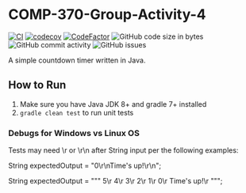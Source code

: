 # COMP-370-Group-Activity-4 

[![CI](https://github.com/sawstepj/COMP-370-Group-Activity-4/actions/workflows/main.yml/badge.svg)](https://github.com/dustinn1/COMP-370-Group-Activity-4/actions/workflows/main.yml)
[![codecov](https://codecov.io/gh/sawstepj/COMP-370-Group-Activity-4/branch/main/graph/badge.svg?token=D1GGP9IJJ3)](https://codecov.io/gh/dustinn1/COMP-370-Group-Activity-4)
[![CodeFactor](https://www.codefactor.io/repository/github/sawstepj/comp-370-group-activity-4/badge)](https://www.codefactor.io/repository/github/sawstepj/comp-370-group-activity-4)
![GitHub code size in bytes](https://img.shields.io/github/languages/code-size/sawstepj/COMP-370-Group-Activity-4)
![GitHub commit activity](https://img.shields.io/github/commit-activity/w/sawstepj/COMP-370-Group-Activity-4)
![GitHub issues](https://img.shields.io/github/issues/sawstepj/COMP-370-Group-Activity-4)


A simple countdown timer written in Java.

## How to Run

1. Make sure you have Java JDK 8+ and gradle 7+ installed 
2. `gradle clean test` to run unit tests

### Debugs for Windows vs Linux OS
Tests may need \r or \r\n after String input per the following examples:

String expectedOutput = "0\r\nTime's up!\r\n";

String expectedOutput = """
                5\r
                4\r
                3\r
                2\r
                1\r
                0\r
                Time's up!\r
                """;


